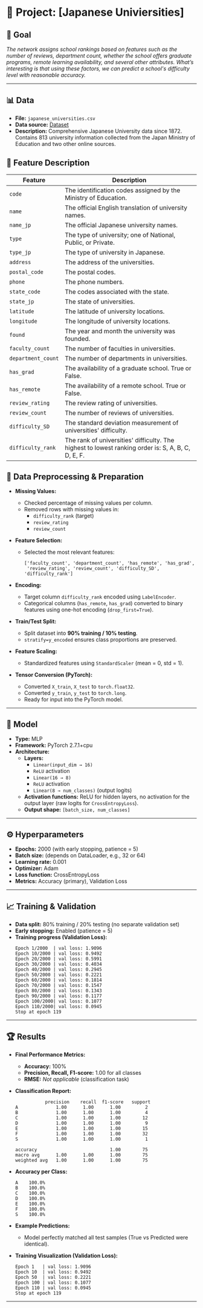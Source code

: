 # 📌 Project: [Japanese Univiersities]

## 🎯 Goal
*The network assigns school rankings based on features such as the number of reviews, department count, whether the school offers graduate programs, remote learning availability, and several other attributes. What’s interesting is that using these factors, we can predict a school's difficulty level with reasonable accuracy.*

---

## 📊 Data
- **File:** `japanese_universities.csv`  
- **Data source:** [Dataset](https://www.kaggle.com/datasets/webdevbadger/japanese-universities)  
- **Description:** Comprehensive Japanese University data since 1872. Contains 813 university information collected from the Japan Ministry of Education and two other online sources.

## 📄 Feature Description

| Feature | Description |
|---------|-------------|
| `code` | The identification codes assigned by the Ministry of Education. |
| `name` | The official English translation of university names. |
| `name_jp` | The official Japanese university names. |
| `type` | The type of university; one of National, Public, or Private. |
| `type_jp` | The type of university in Japanese. |
| `address` | The address of the universities. |
| `postal_code` | The postal codes. |
| `phone` | The phone numbers. |
| `state_code` | The codes associated with the state. |
| `state_jp` | The state of universities. |
| `latitude` | The latitude of university locations. |
| `longitude` | The longitude of university locations. |
| `found` | The year and month the university was founded. |
| `faculty_count` | The number of faculties in universities. |
| `department_count` | The number of departments in universities. |
| `has_grad` | The availability of a graduate school. True or False. |
| `has_remote` | The availability of a remote school. True or False. |
| `review_rating` | The review rating of universities. |
| `review_count` | The number of reviews of universities. |
| `difficulty_SD` | The standard deviation measurement of universities' difficulty. |
| `difficulty_rank` | The rank of universities' difficulty. The highest to lowest ranking order is: S, A, B, C, D, E, F. |

## 🧹 Data Preprocessing & Preparation

- **Missing Values:**
  - Checked percentage of missing values per column.
  - Removed rows with missing values in:
    - `difficulty_rank` (target)
    - `review_rating`
    - `review_count`

- **Feature Selection:**
  - Selected the most relevant features:
    ```
    ['faculty_count', 'department_count', 'has_remote', 'has_grad', 
     'review_rating', 'review_count', 'difficulty_SD', 'difficulty_rank']
    ```

- **Encoding:**
  - Target column `difficulty_rank` encoded using `LabelEncoder`.
  - Categorical columns (`has_remote`, `has_grad`) converted to binary features using one-hot encoding (`drop_first=True`).

- **Train/Test Split:**
  - Split dataset into **90% training / 10% testing**.
  - `stratify=y_encoded` ensures class proportions are preserved.

- **Feature Scaling:**
  - Standardized features using `StandardScaler` (mean = 0, std = 1).

- **Tensor Conversion (PyTorch):**
  - Converted `X_train`, `X_test` to `torch.float32`.
  - Converted `y_train`, `y_test` to `torch.long`.
  - Ready for input into the PyTorch model.


---

## 🧠 Model
- **Type:** MLP 
- **Framework:** PyTorch 2.7.1+cpu
- **Architecture:**  
  - **Layers:**  
    - `Linear(input_dim → 16)`  
    - `ReLU` activation  
    - `Linear(16 → 8)`  
    - `ReLU` activation  
    - `Linear(8 → num_classes)` (output logits)  
  - **Activation functions:** ReLU for hidden layers, no activation for the output layer (raw logits for `CrossEntropyLoss`).  
  - **Output shape:** `[batch_size, num_classes]`  

---

## ⚙️ Hyperparameters
- **Epochs:**  2000 (with early stopping, patience = 5)
- **Batch size:**  (depends on DataLoader, e.g., 32 or 64)
- **Learning rate:**  0.001
- **Optimizer:**  Adam
- **Loss function:**  CrossEntropyLoss
- **Metrics:**  Accuracy (primary), Validation Loss

---

## 📈 Training & Validation
- **Data split:** 80% training / 20% testing (no separate validation set)  
- **Early stopping:** Enabled (patience = 5)  
- **Training progress (Validation Loss):**  
    ```
    Epoch 1/2000  | val loss: 1.9096
    Epoch 10/2000 | val loss: 0.9492
    Epoch 20/2000 | val loss: 0.5991
    Epoch 30/2000 | val loss: 0.4034
    Epoch 40/2000 | val loss: 0.2945
    Epoch 50/2000 | val loss: 0.2221
    Epoch 60/2000 | val loss: 0.1814
    Epoch 70/2000 | val loss: 0.1547
    Epoch 80/2000 | val loss: 0.1343
    Epoch 90/2000 | val loss: 0.1177
    Epoch 100/2000| val loss: 0.1077
    Epoch 110/2000| val loss: 0.0945
    Stop at epoch 119
    ```

---

## 🏆 Results

- **Final Performance Metrics:**
    - **Accuracy:** 100%
    - **Precision, Recall, F1-score:** 1.00 for all classes
    - **RMSE:** *Not applicable* (classification task)

- **Classification Report:**
    ```
               precision    recall  f1-score   support
    A              1.00      1.00      1.00         2
    B              1.00      1.00      1.00         4
    C              1.00      1.00      1.00        12
    D              1.00      1.00      1.00         9
    E              1.00      1.00      1.00        15
    F              1.00      1.00      1.00        32
    S              1.00      1.00      1.00         1

    accuracy                           1.00        75
    macro avg      1.00      1.00      1.00        75
    weighted avg   1.00      1.00      1.00        75
    ```

- **Accuracy per Class:**
    ```
    A    100.0%
    B    100.0%
    C    100.0%
    D    100.0%
    E    100.0%
    F    100.0%
    S    100.0%
    ```

- **Example Predictions:**
    - Model perfectly matched all test samples (True vs Predicted were identical).

- **Training Visualization (Validation Loss):**
    ```
    Epoch 1   | val loss: 1.9096
    Epoch 10  | val loss: 0.9492
    Epoch 50  | val loss: 0.2221
    Epoch 100 | val loss: 0.1077
    Epoch 110 | val loss: 0.0945
    Stop at epoch 119
    ```

 

---
